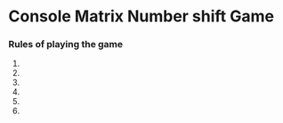 <h1> Console Matrix Number shift Game </h1>

<h3> Rules of playing the game </h3>
<ol>
	<li> </li> <!--R1 --> 
	<li> </li> <!--R2 --> 
	<li> </li> <!--R3 --> 
	<li> </li> <!--R4 --> 
	<li> </li> <!--R5 --> 
	<li> </li> <!--R6 --> 
</ol>